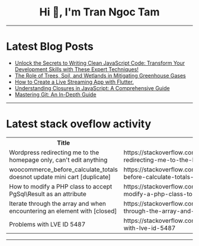 <h1 align="center">Hi 👋, I'm Tran Ngoc Tam</h1>

---

# Latest Blog Posts 
<!-- BLOG-POST-LIST:START -->
- [Unlock the Secrets to Writing Clean JavaScript Code: Transform Your Development Skills with These Expert Techniques!](https://dev.to/aurangzaibramzan/unlock-the-secrets-to-writing-clean-javascript-code-transform-your-development-skills-with-these-expert-techniques-41lj)
- [The Role of Trees, Soil, and Wetlands in Mitigating Greenhouse Gases](https://dev.to/joshuawasike/the-role-of-trees-soil-and-wetlands-in-mitigating-greenhouse-gases-56pn)
- [How to Create a Live Streaming App with Flutter.](https://dev.to/stephen568hub/how-to-create-a-live-streaming-app-with-flutter-1b91)
- [Understanding Closures in JavaScript: A Comprehensive Guide](https://dev.to/prinxard/understanding-closures-in-javascript-a-comprehensive-guide-1ke9)
- [Mastering Git: An In-Depth Guide](https://dev.to/kumarshivam1998/mastering-git-an-in-depth-guide-53lp)
<!-- BLOG-POST-LIST:END -->

---

# Latest stack oveflow activity
<table>
  <tr><th>Title</th><th>Link</th></tr>
  <!-- STACKOVERFLOW:START --><tr><td>Wordpress redirecting me to the homepage only, can&#39;t edit anything</td><td>https://stackoverflow.com/questions/78796580/wordpress-redirecting-me-to-the-homepage-only-cant-edit-anything</td></tr><tr><td>woocommerce_before_calculate_totals doesnot update mini cart [duplicate]</td><td>https://stackoverflow.com/questions/78796209/woocommerce-before-calculate-totals-doesnot-update-mini-cart</td></tr><tr><td>How to modify a PHP class to accept PgSql\Result as an attribute</td><td>https://stackoverflow.com/questions/78796131/how-to-modify-a-php-class-to-accept-pgsql-result-as-an-attribute</td></tr><tr><td>Iterate through the array and when encountering an element with [closed]</td><td>https://stackoverflow.com/questions/78796062/iterate-through-the-array-and-when-encountering-an-element-with</td></tr><tr><td>Problems with LVE ID 5487</td><td>https://stackoverflow.com/questions/78796018/problems-with-lve-id-5487</td></tr><!-- STACKOVERFLOW:END -->
</table>

---


